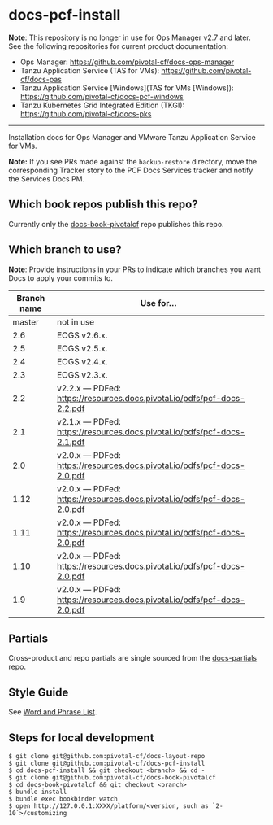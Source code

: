 docs-pcf-install
==========

**Note**: This repository is no longer in use for Ops Manager v2.7 and later.
See the following repositories for current product documentation:

- Ops Manager: https://github.com/pivotal-cf/docs-ops-manager
- Tanzu Application Service (TAS for VMs): https://github.com/pivotal-cf/docs-pas
- Tanzu Application Service [Windows](TAS for VMs [Windows]): https://github.com/pivotal-cf/docs-pcf-windows
- Tanzu Kubernetes Grid Integrated Edition (TKGI): https://github.com/pivotal-cf/docs-pks

---

Installation docs for Ops Manager and VMware Tanzu Application Service for VMs.

**Note:** If you see PRs made against the `backup-restore` directory, move the corresponding Tracker story
to the PCF Docs Services tracker and notify the Services Docs PM.

## Which book repos publish this repo?

Currently only the [docs-book-pivotalcf](https://github.com/pivotal-cf/docs-partials) repo publishes this repo. 

## Which branch to use?

**Note**: Provide instructions in your PRs to indicate which branches you want Docs to apply your commits to.

| Branch name | Use for… |
|-------------| -------|
| master      | not in use |
| 2.6         | EOGS v2.6.x. |
| 2.5         | EOGS v2.5.x. |
| 2.4         | EOGS v2.4.x. |
| 2.3         | EOGS v2.3.x.|
| 2.2         | v2.2.x — PDFed: https://resources.docs.pivotal.io/pdfs/pcf-docs-2.2.pdf |
| 2.1         | v2.1.x — PDFed: https://resources.docs.pivotal.io/pdfs/pcf-docs-2.1.pdf |
| 2.0         | v2.0.x — PDFed: https://resources.docs.pivotal.io/pdfs/pcf-docs-2.0.pdf |
| 1.12        | v2.0.x — PDFed: https://resources.docs.pivotal.io/pdfs/pcf-docs-2.0.pdf |
| 1.11         | v2.0.x — PDFed: https://resources.docs.pivotal.io/pdfs/pcf-docs-2.0.pdf |
| 1.10         | v2.0.x — PDFed: https://resources.docs.pivotal.io/pdfs/pcf-docs-2.0.pdf |
| 1.9         | v2.0.x — PDFed: https://resources.docs.pivotal.io/pdfs/pcf-docs-2.0.pdf |

## Partials

Cross-product and repo partials are single sourced from the [docs-partials](https://github.com/pivotal-cf/docs-partials) repo.

## Style Guide

See [Word and Phrase List](https://docs.google.com/spreadsheets/d/1hkadtxR1hY57kK7h5HN4ITHLJleZixCDH_RJPUpNq_A/edit#gid=0).

## Steps for local development
```
$ git clone git@github.com:pivotal-cf/docs-layout-repo
$ git clone git@github.com:pivotal-cf/docs-pcf-install
$ cd docs-pcf-install && git checkout <branch> && cd -
$ git clone git@github.com:pivotal-cf/docs-book-pivotalcf
$ cd docs-book-pivotalcf && git checkout <branch>
$ bundle install
$ bundle exec bookbinder watch
$ open http://127.0.0.1:XXXX/platform/<version, such as `2-10`>/customizing
```

